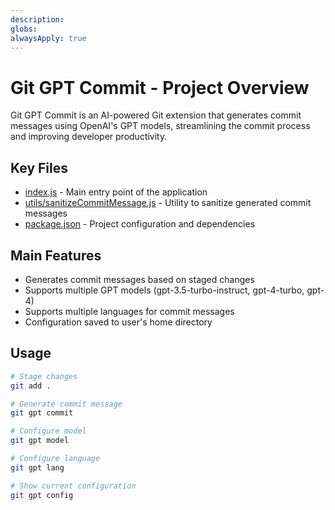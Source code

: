 ```yaml
---
description:
globs:
alwaysApply: true
---
```


# Git GPT Commit - Project Overview

Git GPT Commit is an AI-powered Git extension that generates commit messages using OpenAI's GPT models, streamlining the commit process and improving developer productivity.

## Key Files

- [index.js](mdc:index.js) - Main entry point of the application
- [utils/sanitizeCommitMessage.js](mdc:utils/sanitizeCommitMessage.js) - Utility to sanitize generated commit messages
- [package.json](mdc:package.json) - Project configuration and dependencies

## Main Features

- Generates commit messages based on staged changes
- Supports multiple GPT models (gpt-3.5-turbo-instruct, gpt-4-turbo, gpt-4)
- Supports multiple languages for commit messages
- Configuration saved to user's home directory

## Usage

```bash
# Stage changes
git add .

# Generate commit message
git gpt commit

# Configure model
git gpt model

# Configure language
git gpt lang

# Show current configuration
git gpt config
```
